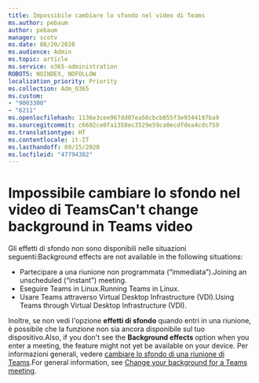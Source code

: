 ```yaml
---
title: Impossibile cambiare lo sfondo nel video di Teams
ms.author: pebaum
author: pebaum
manager: scotv
ms.date: 08/20/2020
ms.audience: Admin
ms.topic: article
ms.service: o365-administration
ROBOTS: NOINDEX, NOFOLLOW
localization_priority: Priority
ms.collection: Adm_O365
ms.custom:
- "9003300"
- "6211"
ms.openlocfilehash: 1136e3cee967dd07ea56cbcb055f3e9344197ba9
ms.sourcegitcommit: c6692ce0fa1358ec3529e59ca0ecdfdea4cdc759
ms.translationtype: HT
ms.contentlocale: it-IT
ms.lasthandoff: 09/15/2020
ms.locfileid: "47794302"
---
```

# <a name="cant-change-background-in-teams-video"></a><span data-ttu-id="8affb-102">Impossibile cambiare lo sfondo nel video di Teams</span><span class="sxs-lookup"><span data-stu-id="8affb-102">Can't change background in Teams video</span></span>

<span data-ttu-id="8affb-103">Gli effetti di sfondo non sono disponibili nelle situazioni seguenti:</span><span class="sxs-lookup"><span data-stu-id="8affb-103">Background effects are not available in the following situations:</span></span>

- <span data-ttu-id="8affb-104">Partecipare a una riunione non programmata (“immediata”).</span><span class="sxs-lookup"><span data-stu-id="8affb-104">Joining an unscheduled (“instant”) meeting.</span></span>
- <span data-ttu-id="8affb-105">Eseguire Teams in Linux.</span><span class="sxs-lookup"><span data-stu-id="8affb-105">Running Teams in Linux.</span></span>
- <span data-ttu-id="8affb-106">Usare Teams attraverso Virtual Desktop Infrastructure (VDI).</span><span class="sxs-lookup"><span data-stu-id="8affb-106">Using Teams through Virtual Desktop Infrastructure (VDI).</span></span>

<span data-ttu-id="8affb-107">Inoltre, se non vedi l'opzione **effetti di sfondo** quando entri in una riunione, è possibile che la funzione non sia ancora disponibile sul tuo dispositivo.</span><span class="sxs-lookup"><span data-stu-id="8affb-107">Also, if you don't see the **Background effects** option when you enter a meeting, the feature might not yet be available on your device.</span></span> <span data-ttu-id="8affb-108">Per informazioni generali, vedere [cambiare lo sfondo di una riunione di Teams](https://support.microsoft.com/office/change-your-background-for-a-teams-meeting-f77a2381-443a-499d-825e-509a140f4780).</span><span class="sxs-lookup"><span data-stu-id="8affb-108">For general information, see [Change your background for a Teams meeting](https://support.microsoft.com/office/change-your-background-for-a-teams-meeting-f77a2381-443a-499d-825e-509a140f4780).</span></span>